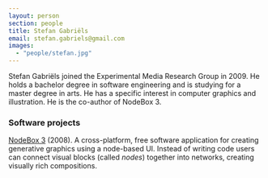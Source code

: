 ```yaml
---
layout: person
section: people
title: Stefan Gabriëls
email: stefan.gabriels@gmail.com
images: 
  - "people/stefan.jpg"
---
```

Stefan Gabriëls joined the Experimental Media Research Group in 2009. He holds a bachelor degree in software engineering and is studying for a master degree in arts. He has a specific interest in computer graphics and illustration. He is the co-author of NodeBox 3. 

<h3>Software projects</h3>

<div class="box"><a href="../software/nodebox-3" class="tag-software">NodeBox 3</a> (2008). A cross-platform, free software application for creating generative graphics using a node-based UI. Instead of writing code users can connect visual blocks (called <em>nodes</em>) together into networks, creating visually rich compositions.</div>
